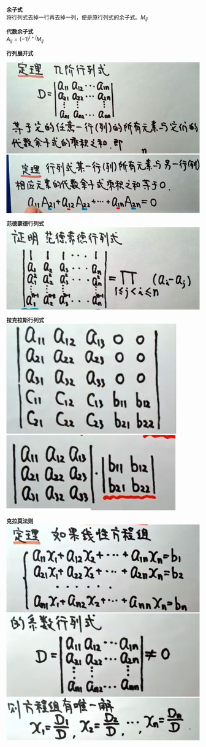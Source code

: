 **余子式**  
将行列式去掉一行再去掉一列，便是原行列式的余子式。$M_{ij}$  

**代数余子式**  
$A_{ij} = (-1)^{i+j}M_{ij}$  

**行列展开式**  

![](../picture/代数余子式定理1.png)
![](../picture/代数余子式定理.png)

**范德蒙德行列式**   
![](../picture/范德蒙德行列式.png)


**拉克拉斯行列式** 
![](../picture/拉克拉斯行列式1.png)
![](../picture/拉克拉斯行列式2.png)


**克拉莫法则**  
![](../picture/克拉莫法则1.png)
![](../picture/克拉莫法则2.png)
![](../picture/克拉莫法则3.png)
